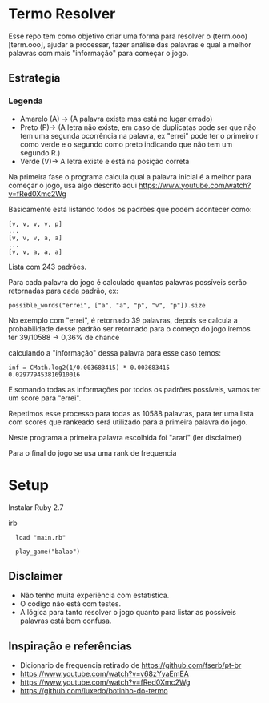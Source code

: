 # Termo Resolver

Esse repo tem como objetivo criar uma forma para resolver o (term.ooo)[term.ooo], ajudar a processar, fazer análise das palavras e qual a melhor palavras com mais "informação" para começar o jogo.

## Estrategia

### Legenda

* Amarelo (A) -> (A palavra existe mas está no lugar errado)
* Preto (P)-> (A letra não existe, em caso de duplicatas pode ser que não tem uma segunda ocorrência na palavra, ex "errei" pode ter o primeiro r como verde e o segundo como preto indicando que não tem um segundo R.)
* Verde (V)-> A letra existe e está na posição correta

Na primeira fase o programa calcula qual a palavra inicial é a melhor para começar o jogo, usa algo descrito aqui https://www.youtube.com/watch?v=fRed0Xmc2Wg

Basicamente está listando todos os padrões que podem acontecer como:

```
[v, v, v, v, p]
...
[v, v, v, a, a]
...
[v, v, a, a, a]
```

Lista com 243 padrões.

Para cada palavra do jogo é calculado quantas palavras possíveis serão retornadas para cada padrão, ex:

```
possible_words("errei", ["a", "a", "p", "v", "p"]).size
```

No exemplo com "errei", é retornado 39 palavras, depois se calcula a probabilidade desse padrão ser retornado para o começo do jogo iremos ter 39/10588 -> 0,36% de chance

calculando a "informação" dessa palavra para esse caso temos:

```
inf = CMath.log2(1/0.003683415) * 0.003683415
0.029779453816910016
```

E somando todas as informações por todos os padrões possíveis, vamos ter um score para "errei".

Repetimos esse processo para todas as 10588 palavras, para ter uma lista com scores que rankeado será utilizado para a primeira palavra do jogo.

Neste programa a primeira palavra escolhida foi "arari" (ler disclaimer)

Para o final do jogo se usa uma rank de frequencia

# Setup
Instalar Ruby 2.7

irb
```
  load "main.rb"

  play_game("balao")
```

## Disclaimer
* Não tenho muita experiência com estatística.
* O código não está com testes.
* A lógica para tanto resolver o jogo quanto para listar as possíveis palavras está bem confusa.

## Inspiração e referências

* Dicionario de frequencia retirado de https://github.com/fserb/pt-br
* https://www.youtube.com/watch?v=v68zYyaEmEA
* https://www.youtube.com/watch?v=fRed0Xmc2Wg
* https://github.com/luxedo/botinho-do-termo
